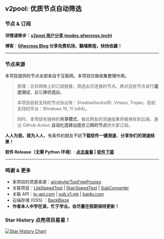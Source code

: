 ## v2pool: 优质节点自动筛选

### 节点 & 订阅

**详情请移步：[v2pool 用户分享 (nodes.gfwcross.tech)](https://nodes.gfwcross.tech/)**

**博客**：**[Gfwcross Blog](https://gfwcross.tech) 分享免费机场、翻墙教程，快快收藏！**

------

### 节点来源

本项目提供的节点全部来自于互联网。本项目仅做收集整理作用。

> 原理：合并网络上的订阅链接，筛选出可连接的节点。再对这些节点进行**速度测试**，最后**择优选出**。
>
> 本项目目前支持的节点协议有：ShadowSocks(R), Vmess, Trojan。目前支持的平台：Windows 10, 11 (x64)。
>
> 同时，本项目有独特的**共享模式**，每位网友的测速结果将被保存到云端，通过 Github Action **自动化选择出适合三网的节点**供大家订阅。

**人人为我，我为人人**，有条件的朋友不妨**下载软件一键测速**，**分享你们的测速结果！** 

**软件 Release（无需 Python 环境）**: **[点击查看](https://github.com/gfwcross/v2pool/releases/) | [软件下载](http://f6z.cn/R0RYn)**

----------

### 鸣谢 & 更多

- 本项目的灵感来源：[aiirobyte/TopFreeProxies](https://github.com/aiirobyte/TopFreeProxies)
- 关联项目：[LiteSpeedTest](https://github.com/xxf098/LiteSpeedTest) | [StairSpeedTest](https://github.com/tindy2013/stairspeedtest-reborn) | [SubConverter](https://github.com/tindy2013/subconverter)
- 关联 API：[ip-api.com](https://ip-api.com/) | [sub.v1.mk](https://sub.v1.mk) | [baidu.com](https://baidu.com)
- 云端存储 (OSS) ：[BackBlaze](https://backblaze.com)
- **作者本人中学在读，忙于学业。会尽量在假期保持更新！**

### Star History 点亮项目星星！

[![Star History Chart](https://api.star-history.com/svg?repos=gfwcross/v2pool&type=Date)](https://star-history.com/#gfwcross/v2pool&Date)
